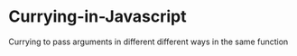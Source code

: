 # Currying-in-Javascript
Currying to pass arguments in different different ways in the same function
